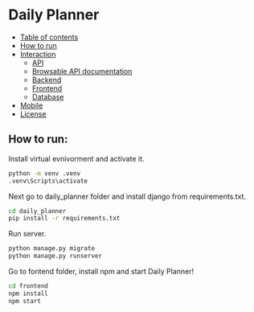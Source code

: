 # Daily Planner

<!--ts-->
   * [Table of contents](#table-of-contents)
   * [How to run](#how-to-run)
   * [Interaction](#interaction)
      * [API](#api)
      * [Browsable API documentation](#browsable-api-documentation)
      * [Backend](#backend)
      * [Frontend](#frontend)
      * [Database](#database)
   * [Mobile](#mobile)
   * [License](#license)
<!--te-->

## How to run:
Install virtual evnivorment and activate it.
```bash
python -m venv .venv
.venv\Scripts\activate
```

Next go to daily_planner folder and install django from requirements.txt.
```bash
cd daily_planner
pip install -r requirements.txt
```

Run server.
```bash
python manage.py migrate
python manage.py runserver
```

Go to fontend folder, install npm and start Daily Planner!
```bash
cd frontend
npm install
npm start
```
